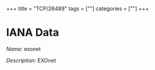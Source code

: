 +++
title = "TCP/26489"
tags = [""]
categories = [""]
+++

# IANA Data

_Name:_ exonet

_Description:_ EXOnet

